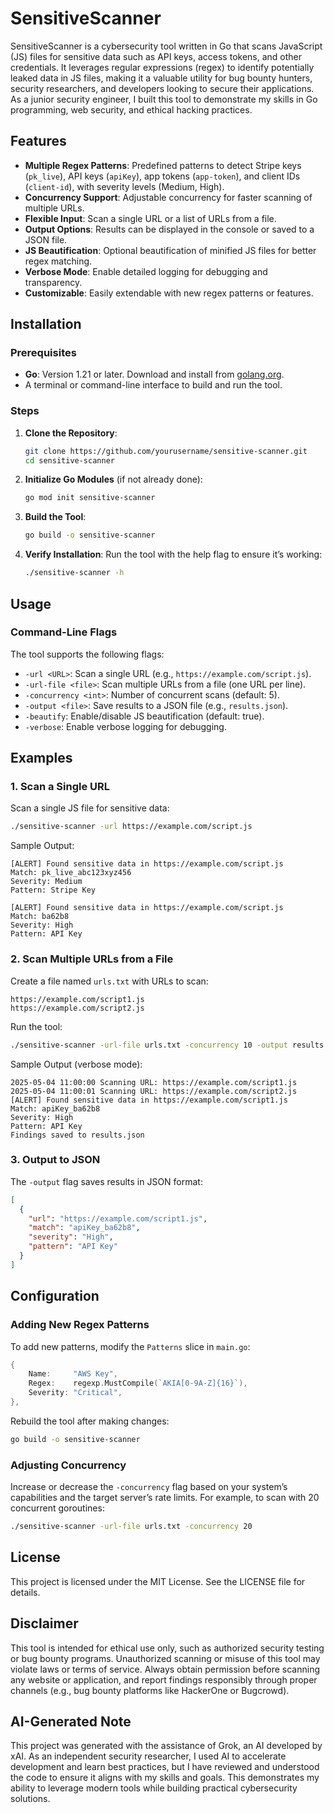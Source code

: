 # SensitiveScanner

SensitiveScanner is a cybersecurity tool written in Go that scans JavaScript (JS) files for sensitive data such as API keys, access tokens, and other credentials. It leverages regular expressions (regex) to identify potentially leaked data in JS files, making it a valuable utility for bug bounty hunters, security researchers, and developers looking to secure their applications. As a junior security engineer, I built this tool to demonstrate my skills in Go programming, web security, and ethical hacking practices.


## Features

- **Multiple Regex Patterns**: Predefined patterns to detect Stripe keys (`pk_live`), API keys (`apiKey`), app tokens (`app-token`), and client IDs (`client-id`), with severity levels (Medium, High).
- **Concurrency Support**: Adjustable concurrency for faster scanning of multiple URLs.
- **Flexible Input**: Scan a single URL or a list of URLs from a file.
- **Output Options**: Results can be displayed in the console or saved to a JSON file.
- **JS Beautification**: Optional beautification of minified JS files for better regex matching.
- **Verbose Mode**: Enable detailed logging for debugging and transparency.
- **Customizable**: Easily extendable with new regex patterns or features.

## Installation

### Prerequisites

- **Go**: Version 1.21 or later. Download and install from [golang.org](https://golang.org).
- A terminal or command-line interface to build and run the tool.

### Steps

1. **Clone the Repository**:
    ```bash
    git clone https://github.com/yourusername/sensitive-scanner.git
    cd sensitive-scanner
    ```

2. **Initialize Go Modules** (if not already done):
    ```bash
    go mod init sensitive-scanner
    ```

3. **Build the Tool**:
    ```bash
    go build -o sensitive-scanner
    ```

4. **Verify Installation**:
    Run the tool with the help flag to ensure it’s working:
    ```bash
    ./sensitive-scanner -h
    ```

## Usage

### Command-Line Flags

The tool supports the following flags:

- `-url <URL>`: Scan a single URL (e.g., `https://example.com/script.js`).
- `-url-file <file>`: Scan multiple URLs from a file (one URL per line).
- `-concurrency <int>`: Number of concurrent scans (default: 5).
- `-output <file>`: Save results to a JSON file (e.g., `results.json`).
- `-beautify`: Enable/disable JS beautification (default: true).
- `-verbose`: Enable verbose logging for debugging.

## Examples

### 1. Scan a Single URL

Scan a single JS file for sensitive data:

```bash
./sensitive-scanner -url https://example.com/script.js
```

Sample Output:

```
[ALERT] Found sensitive data in https://example.com/script.js
Match: pk_live_abc123xyz456
Severity: Medium
Pattern: Stripe Key

[ALERT] Found sensitive data in https://example.com/script.js
Match: ba62b8
Severity: High
Pattern: API Key
```

### 2. Scan Multiple URLs from a File

Create a file named `urls.txt` with URLs to scan:

```
https://example.com/script1.js
https://example.com/script2.js
```

Run the tool:

```bash
./sensitive-scanner -url-file urls.txt -concurrency 10 -output results.json -verbose
```

Sample Output (verbose mode):

```
2025-05-04 11:00:00 Scanning URL: https://example.com/script1.js
2025-05-04 11:00:01 Scanning URL: https://example.com/script2.js
[ALERT] Found sensitive data in https://example.com/script1.js
Match: apiKey_ba62b8
Severity: High
Pattern: API Key
Findings saved to results.json
```

### 3. Output to JSON

The `-output` flag saves results in JSON format:

```json
[
  {
    "url": "https://example.com/script1.js",
    "match": "apiKey_ba62b8",
    "severity": "High",
    "pattern": "API Key"
  }
]
```

## Configuration

### Adding New Regex Patterns

To add new patterns, modify the `Patterns` slice in `main.go`:

```go
{
    Name:     "AWS Key",
    Regex:    regexp.MustCompile(`AKIA[0-9A-Z]{16}`),
    Severity: "Critical",
},
```

Rebuild the tool after making changes:

```bash
go build -o sensitive-scanner
```

### Adjusting Concurrency

Increase or decrease the `-concurrency` flag based on your system’s capabilities and the target server’s rate limits. For example, to scan with 20 concurrent goroutines:

```bash
./sensitive-scanner -url-file urls.txt -concurrency 20
```


## License

This project is licensed under the MIT License. See the LICENSE file for details.

## Disclaimer

This tool is intended for ethical use only, such as authorized security testing or bug bounty programs. Unauthorized scanning or misuse of this tool may violate laws or terms of service. Always obtain permission before scanning any website or application, and report findings responsibly through proper channels (e.g., bug bounty platforms like HackerOne or Bugcrowd).

## AI-Generated Note

This project was generated with the assistance of Grok, an AI developed by xAI. As an independent security researcher, I used AI to accelerate development and learn best practices, but I have reviewed and understood the code to ensure it aligns with my skills and goals. This demonstrates my ability to leverage modern tools while building practical cybersecurity solutions.